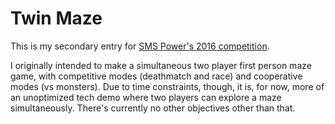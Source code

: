 Twin Maze
=========

This is my secondary entry for [SMS Power's 2016 competition][SMSPower-2016].

I originally intended to make a simultaneous two player first person maze game, with competitive modes (deathmatch and race) and cooperative modes (vs monsters).
Due to time constraints, though, it is, for now, more of an unoptimized tech demo where two players can explore a maze simultaneously. There's currently no other objectives other than that.

[SMSPower-2016]: http://www.smspower.org/forums/15883-Competitions2016
